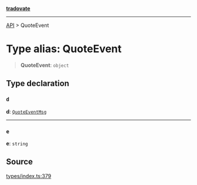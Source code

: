 [**tradovate**](../README.md)

***

[API](../API.md) > QuoteEvent

# Type alias: QuoteEvent

> **QuoteEvent**: `object`

## Type declaration

### `d`

**d**: [`QuoteEventMsg`](type-alias.QuoteEventMsg.md)

***

### `e`

**e**: `string`

## Source

[types/index.ts:379](https://github.com/cgilly2fast/tradovate-typescript/blob/b1caea5/src/types/index.ts#L379)
